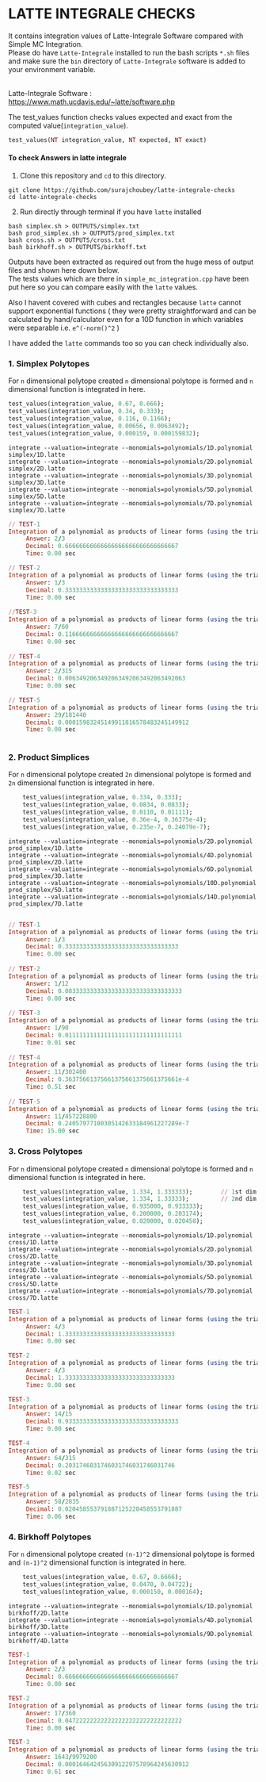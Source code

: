 # LATTE INTEGRALE CHECKS

It contains integration values of Latte-Integrale Software compared with Simple MC Integration. <br/>
Please do have `Latte-Integrale` installed to run the bash scripts `*.sh` files and make sure the `bin` directory of `Latte-Integrale` software is added to your environment variable. <br/><br/>

Latte-Integrale Software : https://www.math.ucdavis.edu/~latte/software.php

The test_values function checks values expected and exact from the computed value(`integration_value`). <br/>
```ruby 
test_values(NT integration_value, NT expected, NT exact) 
```

#### To check Answers in latte integrale

1. Clone this repository and `cd` to this directory.
```
git clone https://github.com/surajchoubey/latte-integrale-checks
cd latte-integrale-checks
```
2. Run directly through terminal if you have `latte` installed
```
bash simplex.sh > OUTPUTS/simplex.txt
bash prod_simplex.sh > OUTPUTS/prod_simplex.txt
bash cross.sh > OUTPUTS/cross.txt
bash birkhoff.sh > OUTPUTS/birkhoff.txt
```


Outputs have been extracted as required out from the huge mess of output files and shown here down below.<br/>
The tests values which are there in `simple_mc_integration.cpp` have been put here so you can compare easily with the `latte` values.

Also I havent covered with cubes and rectangles because `latte` cannot support exponential functions ( they were pretty straightforward and can be calculated by hand/calculator even for a 10D function in which variables were separable i.e. `e^(-norm()^2` ) <br />

I have added the `latte` commands too so you can check individually also.




### 1. Simplex Polytopes

For `n` dimensional polytope created `n` dimensional polytope is formed and `n` dimensional function is integrated in here.
```RUBY
test_values(integration_value, 0.67, 0.666);
test_values(integration_value, 0.34, 0.333);
test_values(integration_value, 0.116, 0.1166);
test_values(integration_value, 0.00656, 0.0063492);
test_values(integration_value, 0.000159, 0.000159832);
```

```
integrate --valuation=integrate --monomials=polynomials/1D.polynomial simplex/1D.latte
integrate --valuation=integrate --monomials=polynomials/2D.polynomial simplex/2D.latte
integrate --valuation=integrate --monomials=polynomials/3D.polynomial simplex/3D.latte
integrate --valuation=integrate --monomials=polynomials/5D.polynomial simplex/5D.latte
integrate --valuation=integrate --monomials=polynomials/7D.polynomial simplex/7D.latte
```  

```RUBY
// TEST-1
Integration of a polynomial as products of linear forms (using the triangulation method)
     Answer: 2/3
     Decimal: 0.66666666666666666666666666666667
     Time: 0.00 sec

// TEST-2
Integration of a polynomial as products of linear forms (using the triangulation method)
     Answer: 1/3
     Decimal: 0.33333333333333333333333333333333
     Time: 0.00 sec
     
//TEST-3
Integration of a polynomial as products of linear forms (using the triangulation method)
     Answer: 7/60
     Decimal: 0.11666666666666666666666666666667
     Time: 0.00 sec
     
// TEST-4
Integration of a polynomial as products of linear forms (using the triangulation method)
     Answer: 2/315
     Decimal: 0.0063492063492063492063492063492063
     Time: 0.00 sec

// TEST-5
Integration of a polynomial as products of linear forms (using the triangulation method)
     Answer: 29/181440
     Decimal: 0.00015983245149911816578483245149912
     Time: 0.00 sec
     
```

### 2. Product Simplices

For `n` dimensional polytope created `2n` dimensional polytope is formed and `2n` dimensional function is integrated in here.

```ruby
	test_values(integration_value, 0.334, 0.333);
	test_values(integration_value, 0.0834, 0.0833);
	test_values(integration_value, 0.0110, 0.01111);
	test_values(integration_value, 0.36e-4, 0.36375e-4);
	test_values(integration_value, 0.235e-7, 0.24079e-7);
```

```
integrate --valuation=integrate --monomials=polynomials/2D.polynomial prod_simplex/1D.latte
integrate --valuation=integrate --monomials=polynomials/4D.polynomial prod_simplex/2D.latte
integrate --valuation=integrate --monomials=polynomials/6D.polynomial prod_simplex/3D.latte
integrate --valuation=integrate --monomials=polynomials/10D.polynomial prod_simplex/5D.latte
integrate --valuation=integrate --monomials=polynomials/14D.polynomial prod_simplex/7D.latte
```

```ruby

// TEST-1
Integration of a polynomial as products of linear forms (using the triangulation method)
     Answer: 1/3
     Decimal: 0.33333333333333333333333333333333
     Time: 0.00 sec
     
// TEST-2
Integration of a polynomial as products of linear forms (using the triangulation method)
     Answer: 1/12
     Decimal: 0.083333333333333333333333333333333
     Time: 0.00 sec
     
// TEST-3
Integration of a polynomial as products of linear forms (using the triangulation method)
     Answer: 1/90
     Decimal: 0.011111111111111111111111111111111
     Time: 0.01 sec
     
// TEST-4
Integration of a polynomial as products of linear forms (using the triangulation method)
     Answer: 11/302400
     Decimal: 0.36375661375661375661375661375661e-4
     Time: 0.51 sec
     
// TEST-5
Integration of a polynomial as products of linear forms (using the triangulation method)
     Answer: 11/457228800
     Decimal: 0.24057977100305142633184961227289e-7
     Time: 15.00 sec

```

### 3. Cross Polytopes

For `n` dimensional polytope created `n` dimensional polytope is formed and `n` dimensional function is integrated in here.

```ruby
	test_values(integration_value, 1.334, 1.333333);        // 1st dim
	test_values(integration_value, 1.334, 1.33333);         // 2nd dim
	test_values(integration_value, 0.935000, 0.933333);
	test_values(integration_value, 0.200000, 0.203174);
	test_values(integration_value, 0.020000, 0.020458);
```

```
integrate --valuation=integrate --monomials=polynomials/1D.polynomial cross/1D.latte
integrate --valuation=integrate --monomials=polynomials/2D.polynomial cross/2D.latte
integrate --valuation=integrate --monomials=polynomials/3D.polynomial cross/3D.latte
integrate --valuation=integrate --monomials=polynomials/5D.polynomial cross/5D.latte
integrate --valuation=integrate --monomials=polynomials/7D.polynomial cross/7D.latte
```

```ruby
TEST-1
Integration of a polynomial as products of linear forms (using the triangulation method)
     Answer: 4/3
     Decimal: 1.3333333333333333333333333333333
     Time: 0.00 sec

TEST-2
Integration of a polynomial as products of linear forms (using the triangulation method)
     Answer: 4/3
     Decimal: 1.3333333333333333333333333333333
     Time: 0.00 sec

TEST-3
Integration of a polynomial as products of linear forms (using the triangulation method)
     Answer: 14/15
     Decimal: 0.93333333333333333333333333333333
     Time: 0.00 sec

TEST-4
Integration of a polynomial as products of linear forms (using the triangulation method)
     Answer: 64/315
     Decimal: 0.2031746031746031746031746031746
     Time: 0.02 sec

TEST-5
Integration of a polynomial as products of linear forms (using the triangulation method)
     Answer: 58/2835
     Decimal: 0.020458553791887125220458553791887
     Time: 0.06 sec
```

### 4. Birkhoff Polytopes

For `n` dimensional polytope created `(n-1)^2` dimensional polytope is formed and `(n-1)^2` dimensional function is integrated in here.

```ruby
	test_values(integration_value, 0.67, 0.6666);
	test_values(integration_value, 0.0470, 0.04722);
	test_values(integration_value, 0.000150, 0.000164);
```

```
integrate --valuation=integrate --monomials=polynomials/1D.polynomial birkhoff/2D.latte
integrate --valuation=integrate --monomials=polynomials/4D.polynomial birkhoff/3D.latte
integrate --valuation=integrate --monomials=polynomials/9D.polynomial birkhoff/4D.latte
```

```ruby
TEST-1
Integration of a polynomial as products of linear forms (using the triangulation method)
     Answer: 2/3
     Decimal: 0.66666666666666666666666666666667
     Time: 0.00 sec

TEST-2
Integration of a polynomial as products of linear forms (using the triangulation method)
     Answer: 17/360
     Decimal: 0.047222222222222222222222222222222
     Time: 0.00 sec

TEST-3
Integration of a polynomial as products of linear forms (using the triangulation method)
     Answer: 1643/9979200
     Decimal: 0.00016464245630912297578964245630912
     Time: 0.61 sec

```
